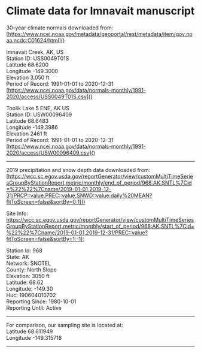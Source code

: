 # Climate data for Imnavait manuscript

30-year climate normals downloaded from:
[https://www.ncei.noaa.gov/metadata/geoportal/rest/metadata/item/gov.noaa.ncdc:C01624/html]()

Imnavait Creek, AK, US  
Station ID: USS0049T01S  
Latitude 68.6200  
Longitude -149.3000  
Elevation 3,050 ft  
Period of Record: 1991-01-01 to 2020-12-31  
[https://www.ncei.noaa.gov/data/normals-monthly/1991-2020/access/USS0049T01S.csv]()  

Toolik Lake 5 ENE, AK US  
Station ID: USW00096409  
Latitude 68.6483  
Longitude -149.3986  
Elevation 2461 ft  
Period of Record: 1991-01-01 to 2020-12-31  
[https://www.ncei.noaa.gov/data/normals-monthly/1991-2020/access/USW00096409.csv]()  

----------------

2019 precipitation and snow depth data downloaded from:  
[https://wcc.sc.egov.usda.gov/reportGenerator/view/customMultiTimeSeriesGroupByStationReport,metric/monthly/end_of_period/968:AK:SNTL%7Cid=%22%22%7Cname/2019-01-01,2019-12-31/PRCP::value,PREC::value,SNWD::value:daily%20MEAN?fitToScreen=false&sortBy=0:1]()

Site Info:  
[https://wcc.sc.egov.usda.gov/reportGenerator/view/customMultiTimeSeriesGroupByStationReport,metric/monthly/start_of_period/968:AK:SNTL%7Cid=%22%22%7Cname/2019-01-01,2019-12-31/PREC::value?fitToScreen=false&sortBy=1:-1):]()

Station Id:	968  
State:	AK  
Network:	SNOTEL  
County:	North Slope  
Elevation:	3050 ft  
Latitude:	68.62  
Longitude:	-149.30  
Huc:	190604010702  
Reporting Since:	1980-10-01  
Reporting Until:	Active

----------------

For comparison, our sampling site is located at:  
Latitude 68.611949  
Longitude -149.315718

----------------
